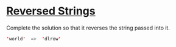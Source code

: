 # [Reversed Strings](https://www.codewars.com/kata/5168bb5dfe9a00b126000018/train/swift)

Complete the solution so that it reverses the string passed into it.
```swift
'world'  =>  'dlrow'
```